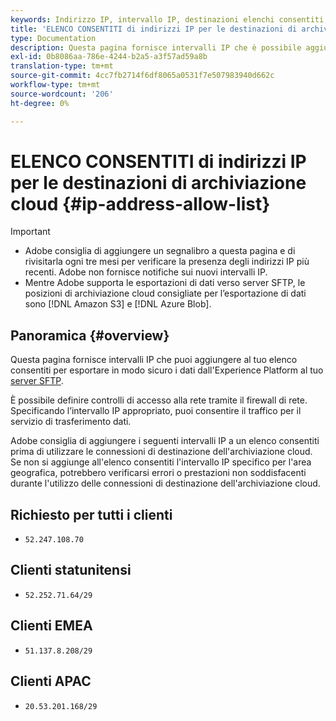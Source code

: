 ```yaml
---
keywords: Indirizzo IP, intervallo IP, destinazioni elenchi consentiti, inserire nell'elenco Consentiti
title: 'ELENCO CONSENTITI di indirizzi IP per le destinazioni di archiviazione cloud '
type: Documentation
description: Questa pagina fornisce intervalli IP che è possibile aggiungere all’elenco consentiti per esportare in modo sicuro i dati dall’Experience Platform al server SFTP, all’archiviazione Amazon S3 o Azure Blob.
exl-id: 0b8086aa-786e-4244-b2a5-a3f57ad59a8b
translation-type: tm+mt
source-git-commit: 4cc7fb2714f6df8065a0531f7e507983940d662c
workflow-type: tm+mt
source-wordcount: '206'
ht-degree: 0%

---
```


# ELENCO CONSENTITI di indirizzi IP per le destinazioni di archiviazione cloud {#ip-address-allow-list}

>[!IMPORTANT]
>
> * Adobe consiglia di aggiungere un segnalibro a questa pagina e di rivisitarla ogni tre mesi per verificare la presenza degli indirizzi IP più recenti. Adobe non fornisce notifiche sui nuovi intervalli IP.
> * Mentre Adobe supporta le esportazioni di dati verso server SFTP, le posizioni di archiviazione cloud consigliate per l’esportazione di dati sono [!DNL Amazon S3] e [!DNL Azure Blob].


## Panoramica {#overview}

Questa pagina fornisce intervalli IP che puoi aggiungere al tuo elenco consentiti per esportare in modo sicuro i dati dall&#39;Experience Platform al tuo [server SFTP](./sftp.md).

È possibile definire controlli di accesso alla rete tramite il firewall di rete. Specificando l’intervallo IP appropriato, puoi consentire il traffico per il servizio di trasferimento dati.

Adobe consiglia di aggiungere i seguenti intervalli IP a un elenco consentiti prima di utilizzare le connessioni di destinazione dell&#39;archiviazione cloud. Se non si aggiunge all&#39;elenco consentiti l&#39;intervallo IP specifico per l&#39;area geografica, potrebbero verificarsi errori o prestazioni non soddisfacenti durante l&#39;utilizzo delle connessioni di destinazione dell&#39;archiviazione cloud.

## Richiesto per tutti i clienti

* `52.247.108.70`

## Clienti statunitensi

* `52.252.71.64/29`

## Clienti EMEA

* `51.137.8.208/29`

## Clienti APAC

* `20.53.201.168/29`
